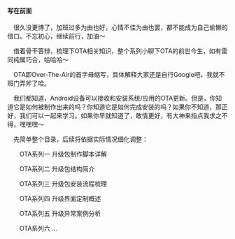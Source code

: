 #### 写在前面

&emsp;很久没更博了，加班过多为由也好，心情不佳为由也罢，都不能成为自己偷懒的借口。不忘初心，继续前行，加油～

&emsp;借着骨干答辩，梳理下OTA相关知识，整个系列小聊下OTA的前世今生，如有雷同纯属巧合，哈哈哈～

&emsp;OTA即Over-The-Air的首字母缩写，具体解释大家还是自行Google吧，我就不班门弄斧了哈。

&emsp;我们都知道，Android设备可以接收和安装系统/应用的OTA更新。但是，你知道它是如何被制作出来的吗？你知道它是如何完成安装的吗？如果你不知道，那正好，我们可以一起来学习。如果你早就知道了，敢情更好，有大神来指点我求之不得，嘿嘿嘿～

&emsp;先简单整个目录，后续将依据实际情况细化调整：

&emsp;&emsp;OTA系列一 升级包制作脚本详解

&emsp;&emsp;OTA系列二 升级包结构简介

&emsp;&emsp;OTA系列三 升级包安装流程梳理

&emsp;&emsp;OTA系列四 升级界面定制概述

&emsp;&emsp;OTA系列五 升级异常案例分析

&emsp;&emsp;OTA系列六 ...
